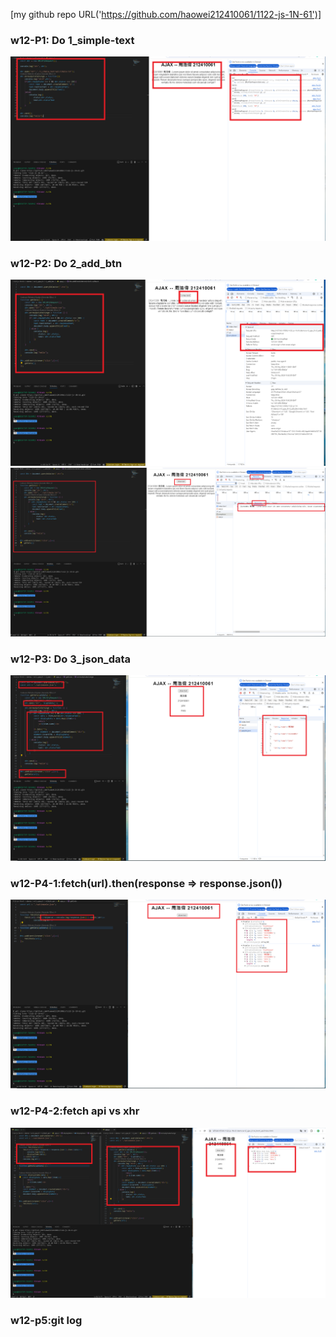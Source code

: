 [my github repo URL('https://github.com/haowei212410061/1122-js-1N-61')]

### w12-P1: Do 1_simple-text

![](w12-p1.png)

### w12-P2: Do 2_add_btn


![](w12-p2-1.png)
![](w12-p2-2.png)

### w12-P3:  Do 3_json_data

![](w12-p3.png)

### w12-P4-1:fetch(url).then(response => response.json())

![](w12-p4-1.png)

### w12-P4-2:fetch api vs xhr
![](w12-p4-2.png)

### w12-p5:git log

```



```
